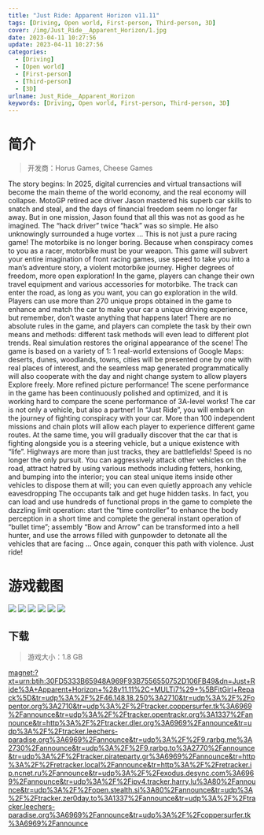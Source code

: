 ```yaml
---
title: "Just Ride: Apparent Horizon v11.11"
tags: [Driving, Open world, First-person, Third-person, 3D]
cover: /img/Just_Ride__Apparent_Horizon/1.jpg
date: 2023-04-11 10:27:56
update: 2023-04-11 10:27:56
categories: 
  - [Driving]
  - [Open world]
  - [First-person]
  - [Third-person]
  - [3D]
urlname: Just_Ride__Apparent_Horizon
keywords: [Driving, Open world, First-person, Third-person, 3D]
---
```

# 简介

> 开发商：Horus Games, Cheese Games

The story begins:
In 2025, digital currencies and virtual transactions will become the main theme of the world economy, and the real economy will collapse. MotoGP retired ace driver Jason mastered his superb car skills to snatch and steal, and the days of financial freedom seem no longer far away.
But in one mission, Jason found that all this was not as good as he imagined. The “hack driver” twice “hack” was so simple. He also unknowingly surrounded a huge vortex …
This is not just a pure racing game!
The motorbike is no longer boring. Because when conspiracy comes to you as a racer, motorbike must be your weapon. This game will subvert your entire imagination of front racing games, use speed to take you into a man’s adventure story, a violent motorbike journey.
Higher degrees of freedom, more open exploration!
In the game, players can change their own travel equipment and various accessories for motorbike. The track can enter the road, as long as you want, you can go exploration in the wild.
Players can use more than 270 unique props obtained in the game to enhance and match the car to make your car a unique driving experience, but remember, don’t waste anything that happens later!
There are no absolute rules in the game, and players can complete the task by their own means and methods: different task methods will even lead to different plot trends.
Real simulation restores the original appearance of the scene!
The game is based on a variety of 1: 1 real-world extensions of Google Maps: deserts, dunes, woodlands, towns, cities will be presented one by one with real places of interest, and the seamless map generated programmatically will also cooperate with the day and night change system to allow players Explore freely.
More refined picture performance!
The scene performance in the game has been continuously polished and optimized, and it is working hard to compare the scene performance of 3A-level works!
The car is not only a vehicle, but also a partner!
In “Just Ride”, you will embark on the journey of fighting conspiracy with your car. More than 100 independent missions and chain plots will allow each player to experience different game routes. At the same time, you will gradually discover that the car that is fighting alongside you is a steering vehicle, but a unique existence with “life”.
Highways are more than just tracks, they are battlefields!
Speed is no longer the only pursuit. You can aggressively attack other vehicles on the road, attract hatred by using various methods including fetters, honking, and bumping into the interior; you can steal unique items inside other vehicles to dispose them at will; you can even quietly approach any vehicle eavesdropping The occupants talk and get huge hidden tasks.
In fact, you can load and use hundreds of functional props in the game to complete the dazzling limit operation: start the “time controller” to enhance the body perception in a short time and complete the general instant operation of “bullet time”; assembly “Bow and Arrow” can be transformed into a hell hunter, and use the arrows filled with gunpowder to detonate all the vehicles that are facing …
Once again, conquer this path with violence.
Just ride!

# 游戏截图

![](/img/Just_Ride__Apparent_Horizon/2.jpg)
![](/img/Just_Ride__Apparent_Horizon/3.jpg)
![](/img/Just_Ride__Apparent_Horizon/4.jpg)
![](/img/Just_Ride__Apparent_Horizon/5.jpg)
![](/img/Just_Ride__Apparent_Horizon/6.jpg)
![](/img/Just_Ride__Apparent_Horizon/7.jpg)


## 下载

> 游戏大小：1.8 GB

[magnet:?xt=urn:btih:30FD5333B65948A969F93B7556550752D106FB49&amp;dn=Just+Ride%3A+Apparent+Horizon+%28v11.11%2C+MULTi7%29+%5BFitGirl+Repack%5D&amp;tr=udp%3A%2F%2F46.148.18.250%3A2710&amp;tr=udp%3A%2F%2Fopentor.org%3A2710&amp;tr=udp%3A%2F%2Ftracker.coppersurfer.tk%3A6969%2Fannounce&amp;tr=udp%3A%2F%2Ftracker.opentrackr.org%3A1337%2Fannounce&amp;tr=http%3A%2F%2Ftracker.dler.org%3A6969%2Fannounce&amp;tr=udp%3A%2F%2Ftracker.leechers-paradise.org%3A6969%2Fannounce&amp;tr=udp%3A%2F%2F9.rarbg.me%3A2730%2Fannounce&amp;tr=udp%3A%2F%2F9.rarbg.to%3A2770%2Fannounce&amp;tr=udp%3A%2F%2Ftracker.pirateparty.gr%3A6969%2Fannounce&amp;tr=http%3A%2F%2Fretracker.local%2Fannounce&amp;tr=http%3A%2F%2Fretracker.ip.ncnet.ru%2Fannounce&amp;tr=udp%3A%2F%2Fexodus.desync.com%3A6969%2Fannounce&amp;tr=udp%3A%2F%2Fipv4.tracker.harry.lu%3A80%2Fannounce&amp;tr=udp%3A%2F%2Fopen.stealth.si%3A80%2Fannounce&amp;tr=udp%3A%2F%2Ftracker.zer0day.to%3A1337%2Fannounce&amp;tr=udp%3A%2F%2Ftracker.leechers-paradise.org%3A6969%2Fannounce&amp;tr=udp%3A%2F%2Fcoppersurfer.tk%3A6969%2Fannounce](magnet:?xt=urn:btih:30FD5333B65948A969F93B7556550752D106FB49&amp;dn=Just+Ride%3A+Apparent+Horizon+%28v11.11%2C+MULTi7%29+%5BFitGirl+Repack%5D&amp;tr=udp%3A%2F%2F46.148.18.250%3A2710&amp;tr=udp%3A%2F%2Fopentor.org%3A2710&amp;tr=udp%3A%2F%2Ftracker.coppersurfer.tk%3A6969%2Fannounce&amp;tr=udp%3A%2F%2Ftracker.opentrackr.org%3A1337%2Fannounce&amp;tr=http%3A%2F%2Ftracker.dler.org%3A6969%2Fannounce&amp;tr=udp%3A%2F%2Ftracker.leechers-paradise.org%3A6969%2Fannounce&amp;tr=udp%3A%2F%2F9.rarbg.me%3A2730%2Fannounce&amp;tr=udp%3A%2F%2F9.rarbg.to%3A2770%2Fannounce&amp;tr=udp%3A%2F%2Ftracker.pirateparty.gr%3A6969%2Fannounce&amp;tr=http%3A%2F%2Fretracker.local%2Fannounce&amp;tr=http%3A%2F%2Fretracker.ip.ncnet.ru%2Fannounce&amp;tr=udp%3A%2F%2Fexodus.desync.com%3A6969%2Fannounce&amp;tr=udp%3A%2F%2Fipv4.tracker.harry.lu%3A80%2Fannounce&amp;tr=udp%3A%2F%2Fopen.stealth.si%3A80%2Fannounce&amp;tr=udp%3A%2F%2Ftracker.zer0day.to%3A1337%2Fannounce&amp;tr=udp%3A%2F%2Ftracker.leechers-paradise.org%3A6969%2Fannounce&amp;tr=udp%3A%2F%2Fcoppersurfer.tk%3A6969%2Fannounce)